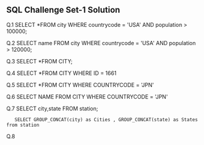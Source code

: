 ## SQL Challenge Set-1 Solution

Q.1    SELECT *FROM city WHERE countrycode = 'USA' AND population > 100000;

Q.2    SELECT name FROM  city WHERE countrycode = 'USA' AND population > 120000;

Q.3    SELECT *FROM CITY;

Q.4    SELECT *FROM CITY WHERE ID = 1661

Q.5    SELECT *FROM CITY WHERE COUNTRYCODE = 'JPN'

Q.6    SELECT NAME FROM CITY WHERE COUNTRYCODE = 'JPN'

Q.7    SELECT city,state FROM station;

       SELECT GROUP_CONCAT(city) as Cities , GROUP_CONCAT(state) as States from station
       
Q.8    
